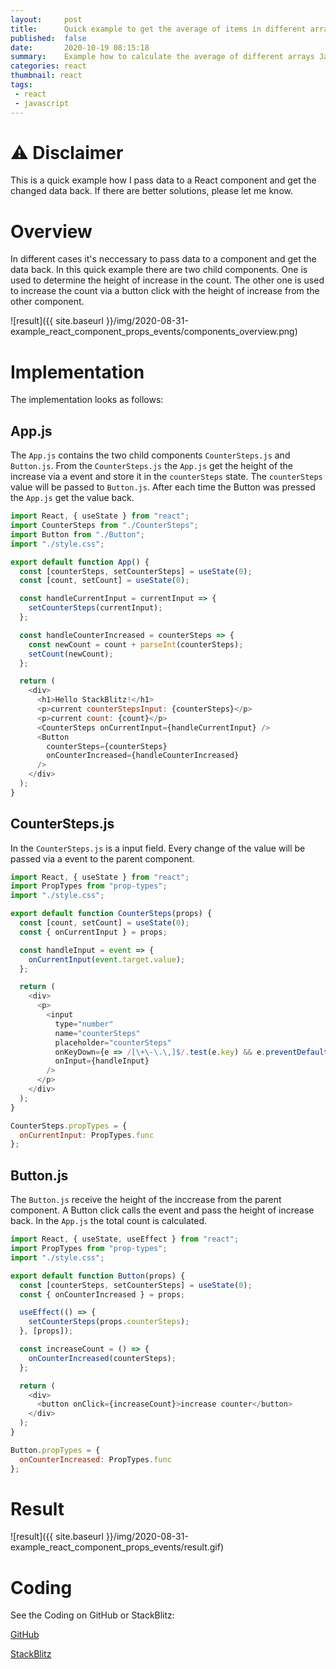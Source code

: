 ```yaml
---
layout:     post
title:      Quick example to get the average of items in different arrays
published:  false
date:       2020-10-19 08:15:18
summary:    Example how to calculate the average of different arrays Javascript (map, reduce, concat, ...)
categories: react
thumbnail: react
tags:
 - react
 - javascript
---
```


# ⚠ Disclaimer

This is a quick example how I pass data to a React component and get the changed data back. If there are better solutions, please let me know.

# Overview

In different cases it's neccessary to pass data to a component and get the data back. In this quick example there are two child components. One is used to determine the height of increase in the count. The other one is used to increase the count via a button click with the height of increase from the other component.

![result]({{ site.baseurl }}/img/2020-08-31-example_react_component_props_events/components_overview.png)

# Implementation

The implementation looks as follows:

## App.js

The `App.js` contains the two child components `CounterSteps.js` and `Button.js`.
From the `CounterSteps.js` the `App.js` get the height of the increase via a event and store it in the `counterSteps` state. The `counterSteps` value will be passed to `Button.js`. After each time the Button was pressed the `App.js` get the value back.

```javascript
import React, { useState } from "react";
import CounterSteps from "./CounterSteps";
import Button from "./Button";
import "./style.css";

export default function App() {
  const [counterSteps, setCounterSteps] = useState(0);
  const [count, setCount] = useState(0);

  const handleCurrentInput = currentInput => {
    setCounterSteps(currentInput);
  };

  const handleCounterIncreased = counterSteps => {
    const newCount = count + parseInt(counterSteps);
    setCount(newCount);
  };

  return (
    <div>
      <h1>Hello StackBlitz!</h1>
      <p>current counterStepsInput: {counterSteps}</p>
      <p>current count: {count}</p>
      <CounterSteps onCurrentInput={handleCurrentInput} />
      <Button
        counterSteps={counterSteps}
        onCounterIncreased={handleCounterIncreased}
      />
    </div>
  );
}
```
## CounterSteps.js

In the `CounterSteps.js` is a input field. Every change of the value will be passed via a event to the parent component.

```javascript
import React, { useState } from "react";
import PropTypes from "prop-types";
import "./style.css";

export default function CounterSteps(props) {
  const [count, setCount] = useState(0);
  const { onCurrentInput } = props;

  const handleInput = event => {
    onCurrentInput(event.target.value);
  };

  return (
    <div>
      <p>
        <input
          type="number"
          name="counterSteps"
          placeholder="counterSteps"
          onKeyDown={e => /[\+\-\.\,]$/.test(e.key) && e.preventDefault()}
          onInput={handleInput}
        />
      </p>
    </div>
  );
}

CounterSteps.propTypes = {
  onCurrentInput: PropTypes.func
};
```
## Button.js

The `Button.js` receive the height of the inccrease from the parent component. A Button click calls the event and pass the height of increase back. In the `App.js` the total count is calculated.

```javascript
import React, { useState, useEffect } from "react";
import PropTypes from "prop-types";
import "./style.css";

export default function Button(props) {
  const [counterSteps, setCounterSteps] = useState(0);
  const { onCounterIncreased } = props;

  useEffect(() => {
    setCounterSteps(props.counterSteps);
  }, [props]);

  const increaseCount = () => {
    onCounterIncreased(counterSteps);
  };

  return (
    <div>
      <button onClick={increaseCount}>increase counter</button>
    </div>
  );
}

Button.propTypes = {
  onCounterIncreased: PropTypes.func
};
```

# Result

![result]({{ site.baseurl }}/img/2020-08-31-example_react_component_props_events/result.gif)

# Coding

See the Coding on GitHub or StackBlitz:

[GitHub](https://github.com/JohannesKonings/example-react-average-of-items-in-different-arrays)

[StackBlitz](https://stackblitz.com/edit/example-react-average-of-items-in-different-arrays)








